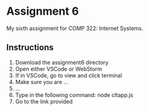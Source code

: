 # Assignment 6

My sixth assignment for COMP 322: Internet Systems.

## Instructions

1. Download the assignment6 directory
2. Open either VSCode or WebStorm
3. If in VSCode, go to view and click terminal
4. Make sure you are ...
5. ...
6. Type in the following command: node cltapp.js
7. Go to the link provided